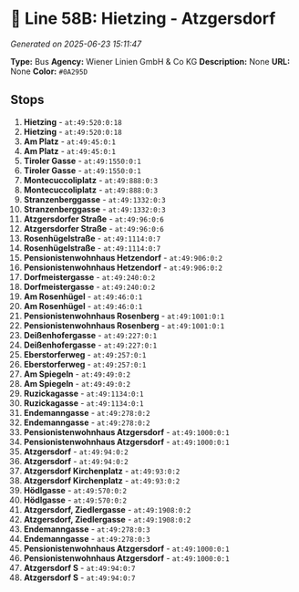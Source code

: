 # 🚌 Line 58B: Hietzing - Atzgersdorf

*Generated on 2025-06-23 15:11:47*

**Type:** Bus
**Agency:** Wiener Linien GmbH & Co KG
**Description:** None
**URL:** None
**Color:** `#0A295D`

## Stops

1. **Hietzing** - `at:49:520:0:18`
2. **Hietzing** - `at:49:520:0:18`
3. **Am Platz** - `at:49:45:0:1`
4. **Am Platz** - `at:49:45:0:1`
5. **Tiroler Gasse** - `at:49:1550:0:1`
6. **Tiroler Gasse** - `at:49:1550:0:1`
7. **Montecuccoliplatz** - `at:49:888:0:3`
8. **Montecuccoliplatz** - `at:49:888:0:3`
9. **Stranzenberggasse** - `at:49:1332:0:3`
10. **Stranzenberggasse** - `at:49:1332:0:3`
11. **Atzgersdorfer Straße** - `at:49:96:0:6`
12. **Atzgersdorfer Straße** - `at:49:96:0:6`
13. **Rosenhügelstraße** - `at:49:1114:0:7`
14. **Rosenhügelstraße** - `at:49:1114:0:7`
15. **Pensionistenwohnhaus Hetzendorf** - `at:49:906:0:2`
16. **Pensionistenwohnhaus Hetzendorf** - `at:49:906:0:2`
17. **Dorfmeistergasse** - `at:49:240:0:2`
18. **Dorfmeistergasse** - `at:49:240:0:2`
19. **Am Rosenhügel** - `at:49:46:0:1`
20. **Am Rosenhügel** - `at:49:46:0:1`
21. **Pensionistenwohnhaus Rosenberg** - `at:49:1001:0:1`
22. **Pensionistenwohnhaus Rosenberg** - `at:49:1001:0:1`
23. **Deißenhofergasse** - `at:49:227:0:1`
24. **Deißenhofergasse** - `at:49:227:0:1`
25. **Eberstorferweg** - `at:49:257:0:1`
26. **Eberstorferweg** - `at:49:257:0:1`
27. **Am Spiegeln** - `at:49:49:0:2`
28. **Am Spiegeln** - `at:49:49:0:2`
29. **Ruzickagasse** - `at:49:1134:0:1`
30. **Ruzickagasse** - `at:49:1134:0:1`
31. **Endemanngasse** - `at:49:278:0:2`
32. **Endemanngasse** - `at:49:278:0:2`
33. **Pensionistenwohnhaus Atzgersdorf** - `at:49:1000:0:1`
34. **Pensionistenwohnhaus Atzgersdorf** - `at:49:1000:0:1`
35. **Atzgersdorf** - `at:49:94:0:2`
36. **Atzgersdorf** - `at:49:94:0:2`
37. **Atzgersdorf Kirchenplatz** - `at:49:93:0:2`
38. **Atzgersdorf Kirchenplatz** - `at:49:93:0:2`
39. **Hödlgasse** - `at:49:570:0:2`
40. **Hödlgasse** - `at:49:570:0:2`
41. **Atzgersdorf, Ziedlergasse** - `at:49:1908:0:2`
42. **Atzgersdorf, Ziedlergasse** - `at:49:1908:0:2`
43. **Endemanngasse** - `at:49:278:0:3`
44. **Endemanngasse** - `at:49:278:0:3`
45. **Pensionistenwohnhaus Atzgersdorf** - `at:49:1000:0:1`
46. **Pensionistenwohnhaus Atzgersdorf** - `at:49:1000:0:1`
47. **Atzgersdorf S** - `at:49:94:0:7`
48. **Atzgersdorf S** - `at:49:94:0:7`
